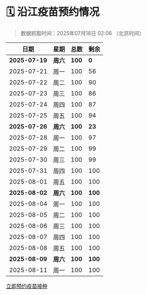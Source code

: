 # 🗓️ 沿江疫苗预约情况

> 数据抓取时间：2025年07月18日 02:06 （北京时间）

| 日期 | 星期 | 总数 | 剩余 |
|------|------|------|------|
| **2025-07-19** | **周六** | **100** | **0** |
| 2025-07-21 | 周一 | 100 | 56 |
| 2025-07-22 | 周二 | 100 | 90 |
| 2025-07-23 | 周三 | 100 | 86 |
| 2025-07-24 | 周四 | 100 | 87 |
| 2025-07-25 | 周五 | 100 | 94 |
| **2025-07-26** | **周六** | **100** | **23** |
| 2025-07-28 | 周一 | 100 | 97 |
| 2025-07-29 | 周二 | 100 | 99 |
| 2025-07-30 | 周三 | 100 | 99 |
| 2025-07-31 | 周四 | 100 | 100 |
| 2025-08-01 | 周五 | 100 | 100 |
| **2025-08-02** | **周六** | **100** | **100** |
| 2025-08-04 | 周一 | 100 | 100 |
| 2025-08-05 | 周二 | 100 | 100 |
| 2025-08-06 | 周三 | 100 | 100 |
| 2025-08-07 | 周四 | 100 | 100 |
| 2025-08-08 | 周五 | 100 | 100 |
| **2025-08-09** | **周六** | **100** | **100** |
| 2025-08-11 | 周一 | 100 | 100 |


<div class="button-container">
<a class="btn" href="http://yfzweb.ishequ.net/#/login" target="_blank">立即预约疫苗接种</a>
</div>
